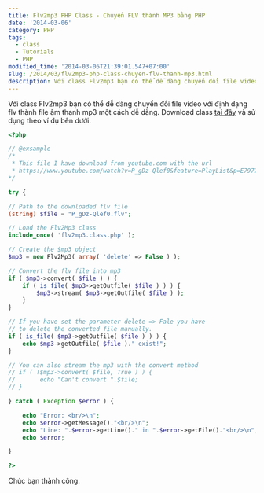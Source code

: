 ```yaml
---
title: Flv2mp3 PHP Class - Chuyển FLV thành MP3 bằng PHP
date: '2014-03-06'
category: PHP
tags:
  - class
  - Tutorials
  - PHP
modified_time: '2014-03-06T21:39:01.547+07:00'
slug: /2014/03/flv2mp3-php-class-chuyen-flv-thanh-mp3.html
description: Với class Flv2mp3 bạn có thể dễ dàng chuyển đổi file video với định dạng flv thành file âm thanh mp3 một cách dễ dàng.
---
```


Với class Flv2mp3 bạn có thể dễ dàng chuyển đổi file video với định dạng flv thành file âm thanh mp3 một cách dễ dàng.
Download class [tại đây](https://www.phpclasses.org/package/5212-PHP-Extract-MP3-audio-from-Flash-video-movies.html) và sử dụng theo ví dụ bên dưới.

```php
<?php

// @exsample
/*
 * This file I have download from youtube.com with the url
 * https://www.youtube.com/watch?v=P_gDz-Qlef0&feature=PlayList&p=E79725C3F709B278&playnext=1&index=1
*/

try {

// Path to the downloaded flv file
(string) $file = "P_gDz-Qlef0.flv";

// Load the Flv2Mp3 class
include_once( 'flv2mp3.class.php' );

// Create the $mp3 object
$mp3 = new Flv2Mp3( array( 'delete' => False ) );

// Convert the flv file into mp3
if ( $mp3->convert( $file ) ) {
    if ( is_file( $mp3->getOutfile( $file ) ) ) {
        $mp3->stream( $mp3->getOutfile( $file ) );
    }
}

// If you have set the parameter delete => Fale you have
// to delete the converted file manually.
if ( is_file( $mp3->getOutfile( $file ) ) ) {
    echo $mp3->getOutfile( $file )." exist!";
}

// You can also stream the mp3 with the convert method
// if ( !$mp3->convert( $file, True ) ) {
//       echo "Can't convert ".$file;
// }

} catch ( Exception $error ) {

    echo "Error: <br/>\n";
    echo $error->getMessage()."<br/>\n";
    echo "Line: ".$error->getLine()." in ".$error->getFile()."<br/>\n";
    echo $error;

}

?>

```

Chúc bạn thành công.
